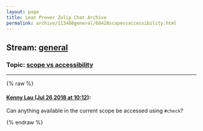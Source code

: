 ```yaml
---
layout: page
title: Lean Prover Zulip Chat Archive 
permalink: archive/113488general/68428scopevsaccessibility.html
---
```


## Stream: [general](index.html)
### Topic: [scope vs accessibility](68428scopevsaccessibility.html)

---


{% raw %}
#### [ Kenny Lau (Jul 26 2018 at 10:12)](https://leanprover.zulipchat.com/#narrow/stream/113488-general/topic/scope%20vs%20accessibility/near/130328646):
Can anything available in the current scope be accessed using `#check`?


{% endraw %}
